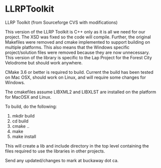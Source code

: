 # LLRPToolkit
LLRP Toolkit (from Sourceforge CVS with modifications)

This version of the LLRP Toolkit is C++ only as it is all we need for our project. The XSD was fixed so the
code will compile. Further, the original Makefiles were removed and cmake implemented to support building on
multiple platforms. This also means that the Windows specific project/solution files were removed because
they are now unnecessary.  This version of the library is specific to the Lap Project for the Forest City
Velodrome but should work anywhere.

CMake 3.6 or better is required to build. Current the build has been tested on Mac OSX, should work on
Linux, and will require some changes for Windows.

The cmakefiles assume LIBXML2 and LIBXLST are installed on the platform for MacOSX and Linux.

To build, do the following:
1) mkdir build
2) cd build
3) cmake ..
4) make
5) make install

This will create a lib and include directory in the top level containing the files required to use the
libraries in other projects.

Send any updated/changes to mark at buckaway dot ca.

